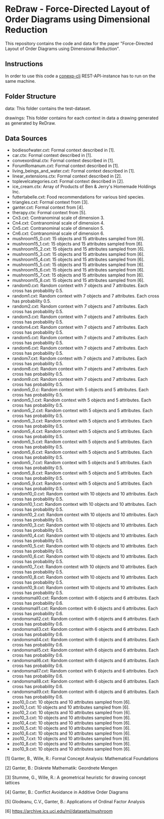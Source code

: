 # ReDraw - Force-Directed Layout of Order Diagrams using Dimensional Reduction

This repository contains the code and data for the paper "Force-Directed Layout of Order Diagrams using Dimensional Reduction".

## Instructions

In order to use this code a [conexp-clj](https://github.com/tomhanika/conexp-clj) REST-API-instance has to run on the same machine.

## Folder Structure

data: This folder contains the test-dataset.

drawings: This folder contains for each context in data a drawing generated as generated by ReDraw.

## Data Sources
+ bodiesofwater.cxt: Formal context described in [1].
+ car.ctx: Formal context described in [1].
+ convexordinal.ctx: Formal context described in [1].
+ ForumRomanum.cxt: Formal context described in [1].
+ living_beings_and_water.cxt: Formal context described in [1].
+ linear_extensions.ctx: Formal context described in [2].
+ toplevelcategories.cxt: Formal context described in [2].
+ ice_cream.ctx: Array of Products of Ben & Jerry's Homemade Holdings Inc.
+ futtertabelle.cxt: Food recommendations for various  bird species.
+ triangles.cxt: Formal context from [3].
+ ganter.cxt: Formal context from [4].
+ therapy.ctx: Formal context from [5].
+ Cn3.cxt: Contranominal scale of dimension 3.
+ Cn4.cxt: Contranominal scale of dimension 4.
+ Cn5.cxt: Contranominal scale of dimension 5.
+ Cn6.cxt: Contranominal scale of dimension 6.
+ mushroom15_0.cxt: 15 objects and 15 attributes sampled from [6].
+ mushroom15_1.cxt: 15 objects and 15 attributes sampled from [6].
+ mushroom15_2.cxt: 15 objects and 15 attributes sampled from [6].
+ mushroom15_3.cxt: 15 objects and 15 attributes sampled from [6].
+ mushroom15_4.cxt: 15 objects and 15 attributes sampled from [6].
+ mushroom15_5.cxt: 15 objects and 15 attributes sampled from [6].
+ mushroom15_6.cxt: 15 objects and 15 attributes sampled from [6].
+ mushroom15_7.cxt: 15 objects and 15 attributes sampled from [6].
+ mushroom15_8.cxt: 15 objects and 15 attributes sampled from [6].
+ random0.cxt: Random context with 7 objects and 7 attributes. Each cross has probability 0.5.
+ random1.cxt: Random context with 7 objects and 7 attributes. Each cross has probability 0.5.
+ random2.cxt: Random context with 7 objects and 7 attributes. Each cross has probability 0.5.
+ random3.cxt: Random context with 7 objects and 7 attributes. Each cross has probability 0.5.
+ random4.cxt: Random context with 7 objects and 7 attributes. Each cross has probability 0.5.
+ random5.cxt: Random context with 7 objects and 7 attributes. Each cross has probability 0.5.
+ random6.cxt: Random context with 7 objects and 7 attributes. Each cross has probability 0.5.
+ random7.cxt: Random context with 7 objects and 7 attributes. Each cross has probability 0.5.
+ random8.cxt: Random context with 7 objects and 7 attributes. Each cross has probability 0.5.
+ random9.cxt: Random context with 7 objects and 7 attributes. Each cross has probability 0.5.
+ random5_0.c: Random context with 5 objects and 5 attributes. Each cross has probability 0.5.
+ random5_1.cxt: Random context with 5 objects and 5 attributes. Each cross has probability 0.5.
+ random5_2.cxt: Random context with 5 objects and 5 attributes. Each cross has probability 0.5.
+ random5_3.cxt: Random context with 5 objects and 5 attributes. Each cross has probability 0.5.
+ random5_4.cxt: Random context with 5 objects and 5 attributes. Each cross has probability 0.5.
+ random5_5.cxt: Random context with 5 objects and 5 attributes. Each cross has probability 0.5.
+ random5_6.cxt: Random context with 5 objects and 5 attributes. Each cross has probability 0.5.
+ random5_7.cxt: Random context with 5 objects and 5 attributes. Each cross has probability 0.5.
+ random5_8.cxt: Random context with 5 objects and 5 attributes. Each cross has probability 0.5.
+ random5_9.cxt: Random context with 5 objects and 5 attributes. Each cross has probability 0.5.
+ random10_0.cxt: Random context with 10 objects and 10 attributes. Each cross has probability 0.5.
+ random10_1.cxt: Random context with 10 objects and 10 attributes. Each cross has probability 0.5.
+ random10_2.cxt: Random context with 10 objects and 10 attributes. Each cross has probability 0.5.
+ random10_3.cxt: Random context with 10 objects and 10 attributes. Each cross has probability 0.5.
+ random10_4.cxt: Random context with 10 objects and 10 attributes. Each cross has probability 0.5.
+ random10_5.cxt: Random context with 10 objects and 10 attributes. Each cross has probability 0.5.
+ random10_6.cxt: Random context with 10 objects and 10 attributes. Each cross has probability 0.5.
+ random10_7.cxt: Random context with 10 objects and 10 attributes. Each cross has probability 0.5.
+ random10_8.cxt: Random context with 10 objects and 10 attributes. Each cross has probability 0.5.
+ random10_9.cxt: Random context with 10 objects and 10 attributes. Each cross has probability 0.5.
+ randomsmall0.cxt: Random context with 6 objects and 6 attributes. Each cross has probability 0.6.
+ randomsmall1.cxt: Random context with 6 objects and 6 attributes. Each cross has probability 0.6.
+ randomsmall2.cxt: Random context with 6 objects and 6 attributes. Each cross has probability 0.6.
+ randomsmall3.cxt: Random context with 6 objects and 6 attributes. Each cross has probability 0.6.
+ randomsmall4.cxt: Random context with 6 objects and 6 attributes. Each cross has probability 0.6.
+ randomsmall5.cxt: Random context with 6 objects and 6 attributes. Each cross has probability 0.6.
+ randomsmall6.cxt: Random context with 6 objects and 6 attributes. Each cross has probability 0.6.
+ randomsmall7.cxt: Random context with 6 objects and 6 attributes. Each cross has probability 0.6.
+ randomsmall8.cxt: Random context with 6 objects and 6 attributes. Each cross has probability 0.6.
+ randomsmall9.cxt: Random context with 6 objects and 6 attributes. Each cross has probability 0.6.
+ zoo10_0.cxt: 10 objects and 10 attributes sampled from [6].
+ zoo10_1.cxt: 10 objects and 10 attributes sampled from [6].
+ zoo10_2.cxt: 10 objects and 10 attributes sampled from [6].
+ zoo10_3.cxt: 10 objects and 10 attributes sampled from [6].
+ zoo10_4.cxt: 10 objects and 10 attributes sampled from [6].
+ zoo10_5.cxt: 10 objects and 10 attributes sampled from [6].
+ zoo10_6.cxt: 10 objects and 10 attributes sampled from [6].
+ zoo10_7.cxt: 10 objects and 10 attributes sampled from [6].
+ zoo10_8.cxt: 10 objects and 10 attributes sampled from [6].
+ zoo10_9.cxt: 10 objects and 10 attributes sampled from [6].


[1] Ganter, B., Wille, R.: Formal Concept Analysis: Mathematical Foundations

[2] Ganter, B.: Diskrete Mathematik: Geordnete Mengen

[3] Stumme, G., Wille, R.: A geometrical heuristic for drawing concept lattices

[4] Ganter, B.: Conflict Avoidance in Additive Order Diagrams

[5] Glodeanu, C.V., Ganter, B.: Applications of Ordinal Factor Analysis

[6] https://archive.ics.uci.edu/ml/datasets/mushroom
